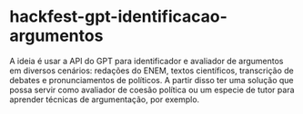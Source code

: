 # hackfest-gpt-identificacao-argumentos
A ideia é usar a API do GPT para identificador  e avaliador de argumentos em diversos cenários: redações do ENEM, textos científicos, transcrição de debates e pronunciamentos de políticos. A partir disso ter uma solução  que possa servir como avaliador de coesão política ou um especie de tutor para aprender técnicas de argumentação, por exemplo.
